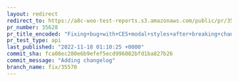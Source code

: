 ```yaml
---
layout: redirect
redirect_to: https://a8c-woo-test-reports.s3.amazonaws.com/public/pr/35628/api/index.html
pr_number: 35628
pr_title_encoded: "Fixing+bug+with+CES+modal+styles+after+breaking+change+in+GB+radio+component."
pr_test_type: api
last_published: "2022-11-18 01:10:25 +0000"
commit_sha: fca08ec280e6b9efef5ecd996082bfd1ba827b26
commit_message: "Adding changelog"
branch_name: fix/35570
---
```


